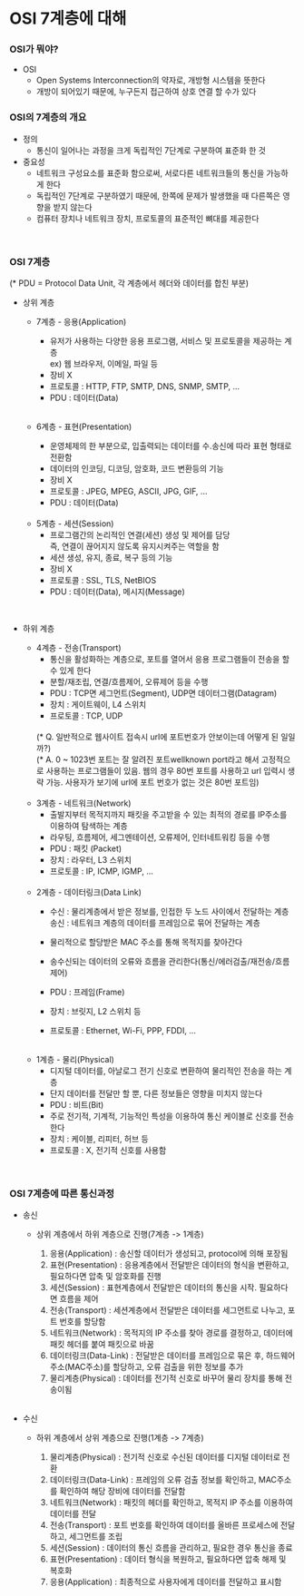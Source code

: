 # OSI 7계층에 대해

### OSI가 뭐야?
- OSI
    - Open Systems Interconnection의 약자로, 개방형 시스템을 뜻한다
    - 개방이 되어있기 때문에, 누구든지 접근하여 상호 연결 할 수가 있다

### OSI의 7계층의 개요
- 정의
    - 통신이 일어나는 과정을 크게 독립적인 7단계로 구분하여 표준화 한 것
- 중요성
    - 네트워크 구성요소를 표준화 함으로써, 서로다른 네트워크들의 통신을 가능하게 한다
    - 독립적인 7단계로 구분하였기 때문에, 한쪽에 문제가 발생했을 때 다른쪽은 영향을 받지 않는다
    - 컴퓨터 장치나 네트워크 장치, 프로토콜의 표준적인 뼈대를 제공한다

<br>

### OSI 7계층
(* PDU = Protocol Data Unit, 각 계층에서 헤더와 데이터를 합친 부분)


- 상위 계층
    - 7계층 - 응용(Application)
        - 유저가 사용하는 다양한 응용 프로그램, 서비스 및 프로토콜을 제공하는 계층
          <br>
          ex) 웹 브라우저, 이메일, 파일 등
        - 장비 X
        - 프로토콜 : HTTP, FTP, SMTP, DNS, SNMP, SMTP, ...
        - PDU : 데이터(Data)

        <br>

    - 6계층 - 표현(Presentation)
        - 운영체제의 한 부분으로, 입출력되는 데이터를 수.송신에 따라 표현 형태로 전환함
        - 데이터의 인코딩, 디코딩, 암호화, 코드 변환등의 기능
        - 장비 X
        - 프로토콜 : JPEG, MPEG, ASCII, JPG, GIF, ...
        - PDU : 데이터(Data)

    <br>

    - 5계층 - 세션(Session)
        - 프로그램간의 논리적인 연결(세션) 생성 및 제어를 담당
          <br>
          즉, 연결이 끊어지지 않도록 유지시켜주는 역할을 함
        - 세션 생성, 유지, 종료, 복구 등의 기능
        - 장비 X
        - 프로토콜 : SSL, TLS, NetBIOS
        - PDU : 데이터(Data), 메시지(Message)

<br>

- 하위 계층
    - 4계층 - 전송(Transport)
        - 통신을 활성화하는 계층으로, 포트를 열어서 응용 프로그램들이 전송을 할 수 있게 한다
        - 분할/재조립, 연결/흐름제어, 오류제어 등을 수행
        - PDU : TCP면 세그먼트(Segment), UDP면 데이터그램(Datagram)
        - 장치 : 게이트웨이, L4 스위치
        - 프로토콜 : TCP, UDP
        <br>
        (* Q. 일반적으로 웹사이트 접속시 url에 포트번호가 안보이는데 어떻게 된 일일까?)<br>
        (* A. 0 ~ 1023번 포트는 잘 알려진 포트wellknown port라고 해서 고정적으로 사용하는 프로그램들이 있음. 웹의 경우 80번 포트를 사용하고 url 입력시 생략 가능. 사용자가 보기에 url에 포트 번호가 없는 것은 80번 포트임)
        

    <br>

    - 3계층 - 네트워크(Network)
        - 출발지부터 목적지까지 패킷을 주고받을 수 있는 최적의 경로를 IP주소를 이용하여 탐색하는 계층
        - 라우팅, 흐름제어, 세그멘테이션, 오류제어, 인터네트워킹 등을 수행
        - PDU : 패킷 (Packet)
        - 장치 : 라우터, L3 스위치
        - 프로토콜 : IP, ICMP, IGMP, ...

    <br>

    - 2계층 - 데이터링크(Data Link)
        - 수신 : 물리계층에서 받은 정보를, 인접한 두 노드 사이에서 전달하는 계층
        <br>송신 : 네트워크 계층의 데이터를 프레임으로 묶어 전달하는 계층
          
        - 물리적으로 할당받은 MAC 주소를 통해 목적지를 찾아간다
        - 송수신되는 데이터의 오류와 흐름을 관리한다(통신/에러검출/재전송/흐름제어)
        - PDU : 프레임(Frame)
        - 장치 : 브릿지, L2 스위치 등
        - 프로토콜 : Ethernet, Wi-Fi, PPP, FDDI, ...
    
    
    <br>

    - 1계층 - 물리(Physical)
        - 디지털 데이터를, 아날로그 전기 신호로 변환하여 물리적인 전송을 하는 계층
        - 단지 데이터를 전달만 할 뿐, 다른 정보들은 영향을 미치지 않는다
        - PDU : 비트(Bit)
        - 주로 전기적, 기계적, 기능적인 특성을 이용하여 통신 케이블로 신호를 전송한다
        - 장치 : 케이블, 리피터, 허브 등
        - 프로토콜 : X, 전기적 신호를 사용함

<br>

### OSI 7계층에 따른 통신과정
- 송신
    - 상위 계층에서 하위 계층으로 진행(7계층 -> 1계층)
        
        1. 응용(Application) : 송신할 데이터가 생성되고, protocol에 의해 포장됨
        2. 표현(Presentation) : 응용계층에서 전달받은 데이터의 형식을 변환하고, 필요하다면 압축 및 암호화를 진행
        3. 세션(Session) : 표현계층에서 전달받은 데이터의 통신을 시작. 필요하다면 흐름을 제어
        4. 전송(Transport) : 세션계층에서 전달받은 데이터를 세그먼트로 나누고, 포트 번호를 할당함
        5. 네트워크(Network) : 목적지의 IP 주소를 찾아 경로를 결정하고, 데이터에 패킷 헤더를 붙여 패킷으로 바꿈
        6. 데이터링크(Data-Link) : 전달받은 데이터를 프레임으로 묶은 후, 하드웨어 주소(MAC주소)를 할당하고, 오류 검출을 위한 정보를 추가
        7. 물리계층(Physical) : 데이터를 전기적 신호로 바꾸어 물리 장치를 통해 전송이됨

    <br>

- 수신
    - 하위 계층에서 상위 계층으로 진행(1계층 -> 7계층)

        1. 물리계층(Physical) : 전기적 신호로 수신된 데이터를 디지털 데이터로 전환
        2. 데이터링크(Data-Link) : 프레임의 오류 검출 정보를 확인하고, MAC주소를 확인하여 해당 장비에 데이터를 전달함
        3. 네트워크(Network) : 패킷의 헤더를 확인하고, 목적지 IP 주소를 이용하여 데이터를 전달
        4. 전송(Transport) : 포트 번호를 확인하여 데이터를 올바른 프로세스에 전달하고, 세그먼트를 조립
        5. 세션(Session) : 데이터의 통신 흐름을 관리하고, 필요한 경우 통신을 종료
        6. 표현(Presentation) : 데이터 형식을 복원하고, 필요하다면 압축 해제 및 복호화
        7. 응용(Application) : 최종적으로 사용자에게 데이터를 전달하고 표시함
